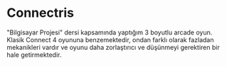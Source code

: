 # Connectris

"Bilgisayar Projesi" dersi kapsamında yaptığım 3 boyutlu arcade oyun. Klasik Connect 4 oyununa benzemektedir, ondan farklı olarak fazladan mekanikleri vardır ve oyunu daha zorlaştırıcı ve düşünmeyi gerektiren bir hale getirmektedir.
